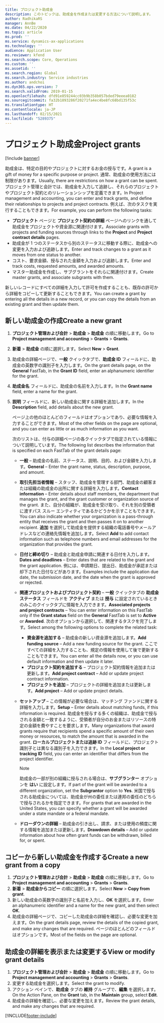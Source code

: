 ```yaml
---
title: プロジェクト助成金
description: このトピックは、助成金を作成または変更する方法について説明します。
author: RadhikaRS
manager: AnnBe
ms.date: 04/22/2020
ms.topic: article
ms.prod: ''
ms.service: dynamics-ax-applications
ms.technology: ''
audience: Application User
ms.reviewer: kfend
ms.search.scope: Core, Operations
ms.custom: ''
ms.assetid: ''
ms.search.region: Global
ms.search.industry: Service industries
ms.author: andchoi
ms.dyn365.ops.version: 7
ms.search.validFrom: 2019-01-15
ms.openlocfilehash: dfd91e859244cc03b9b358b057bded79eeea0182
ms.sourcegitcommit: fa32b1893286f20271fa4ec4be8fc68bd135f53c
ms.translationtype: HT
ms.contentlocale: ja-JP
ms.lasthandoff: 02/15/2021
ms.locfileid: "5289375"
---
```

# <a name="project-grants"></a><span data-ttu-id="b5a57-103">プロジェクト助成金</span><span class="sxs-lookup"><span data-stu-id="b5a57-103">Project grants</span></span>

[!include [banner](../includes/banner.md)]

<span data-ttu-id="b5a57-104">助成金は、特定の目的やプロジェクトに対するお金の授与です。</span><span class="sxs-lookup"><span data-stu-id="b5a57-104">A grant is a gift of money for a specific purpose or project.</span></span> <span data-ttu-id="b5a57-105">通常、助成金の使用方法には制限があります。</span><span class="sxs-lookup"><span data-stu-id="b5a57-105">Usually, there are restrictions on how a grant can be spent.</span></span> <span data-ttu-id="b5a57-106">プロジェクト管理と会計では、助成金を入力して追跡し、それらのプロジェクトやプロジェクト契約とのリレーションシップを定義できます。</span><span class="sxs-lookup"><span data-stu-id="b5a57-106">In Project management and accounting, you can enter and track grants, and define their relationships to projects and project contracts.</span></span> <span data-ttu-id="b5a57-107">例えば、次のタスクを実行することもできます。</span><span class="sxs-lookup"><span data-stu-id="b5a57-107">For example, you can perform the following tasks:</span></span>

- <span data-ttu-id="b5a57-108">**プロジェクト** ページと **プロジェクト契約の詳細** ページへのリンクを通して助成金をプロジェクトや資金源に関連付けます。</span><span class="sxs-lookup"><span data-stu-id="b5a57-108">Associate grants with projects and funding sources through links to the **Project** and **Project contract details** pages.</span></span>
- <span data-ttu-id="b5a57-109">助成金が 1 つのステータスから別のステータスに移動する際に、助成金への変更を入力および追跡します。</span><span class="sxs-lookup"><span data-stu-id="b5a57-109">Enter and track changes to a grant as it moves from one status to another.</span></span>
- <span data-ttu-id="b5a57-110">コスト、要求金額、授与された金額を入力および追跡します。</span><span class="sxs-lookup"><span data-stu-id="b5a57-110">Enter and track costs, requested amounts, and awarded amounts.</span></span>
- <span data-ttu-id="b5a57-111">マスター助成金を作成し、サブグラントをそれらに関連付けます。</span><span class="sxs-lookup"><span data-stu-id="b5a57-111">Create master grants, and associate subgrants with them.</span></span>

<span data-ttu-id="b5a57-112">新しいレコードにすべての詳細を入力して許可を作成することも、既存の許可から詳細をコピーして更新することもできます。</span><span class="sxs-lookup"><span data-stu-id="b5a57-112">You can create a grant by entering all the details in a new record, or you can copy the details from an existing grant and then update them.</span></span>

## <a name="create-a-new-grant"></a><span data-ttu-id="b5a57-113">新しい助成金の作成</span><span class="sxs-lookup"><span data-stu-id="b5a57-113">Create a new grant</span></span>

1. <span data-ttu-id="b5a57-114">**プロジェクト管理および会計** \> **助成金** \> **助成金** の順に移動します。</span><span class="sxs-lookup"><span data-stu-id="b5a57-114">Go to **Project management and accounting** \> **Grants** \> **Grants**.</span></span>
2. <span data-ttu-id="b5a57-115">**新着** \> **助成金** の順に選択します。</span><span class="sxs-lookup"><span data-stu-id="b5a57-115">Select **New** \> **Grant**.</span></span>
3. <span data-ttu-id="b5a57-116">助成金の詳細ページで、**一般** クイックタブで、**助成金 ID** フィールドに、助成金の英数字の識別子を入力します。</span><span class="sxs-lookup"><span data-stu-id="b5a57-116">On the grant details page, on the **General** FastTab, in the **Grant ID** field, enter an alphanumeric identifier for the grant.</span></span>
4. <span data-ttu-id="b5a57-117">**助成金名** フィールドに、助成金の名前を入力します。</span><span class="sxs-lookup"><span data-stu-id="b5a57-117">In the **Grant name** field, enter a name for the grant.</span></span>
5. <span data-ttu-id="b5a57-118">**説明** フィールドに、新しい助成金に関する詳細を追加します。</span><span class="sxs-lookup"><span data-stu-id="b5a57-118">In the **Description** field, add details about the new grant.</span></span>

    <span data-ttu-id="b5a57-119">ページ上の他のほとんどのフィールドはオプションであり、必要な情報を入力することができます。</span><span class="sxs-lookup"><span data-stu-id="b5a57-119">Most of the other fields on the page are optional, and you can enter as little or as much information as you want.</span></span>

    <span data-ttu-id="b5a57-120">次のリストは、付与の詳細ページの各クイックタブで指定されている情報について説明しています。</span><span class="sxs-lookup"><span data-stu-id="b5a57-120">The following list describes the information that is specified on each FastTab of the grant details page:</span></span>

    - <span data-ttu-id="b5a57-121">**一般** – 助成金の名前、ステータス、説明、目的、および金額を入力します。</span><span class="sxs-lookup"><span data-stu-id="b5a57-121">**General** – Enter the grant name, status, description, purpose, and amount.</span></span>
    - <span data-ttu-id="b5a57-122">**取引先担当者情報** – スタッフ、助成金を管理する部門、助成金の顧客または組織の助成金の出所に関する詳細を入力します。</span><span class="sxs-lookup"><span data-stu-id="b5a57-122">**Contact information** – Enter details about staff members, the department that manages the grant, and the grant customer or organization source of the grant.</span></span> <span data-ttu-id="b5a57-123">また、自分の組織が、助成金を受け取り、それを別の受領者に渡すパス スルー エンティティであるかどうかを示すこともできます。</span><span class="sxs-lookup"><span data-stu-id="b5a57-123">You can also indicate whether your organization is a pass-through entity that receives the grant and then passes it on to another recipient.</span></span> <span data-ttu-id="b5a57-124">**追加** を選択して助成金を提供する組織の電話番号やメールアドレスなどの連絡先情報を追加します。</span><span class="sxs-lookup"><span data-stu-id="b5a57-124">Select **Add** to add contact information such as telephone numbers and email addresses for the organization that provides the grant.</span></span>
    - <span data-ttu-id="b5a57-125">**日付と締め切り** – 助成金と助成金申請に関連する日付を入力します。</span><span class="sxs-lookup"><span data-stu-id="b5a57-125">**Dates and deadlines** – Enter dates that are related to the grant and the grant application.</span></span> <span data-ttu-id="b5a57-126">例には、申請期日、提出日、助成金が承認または却下された日付などがあります。</span><span class="sxs-lookup"><span data-stu-id="b5a57-126">Examples include the application due date, the submission date, and the date when the grant is approved or rejected.</span></span>
    - <span data-ttu-id="b5a57-127">**関連プロジェクトおよびプロジェクト契約** – **一般** クイックタブの **助成金ステータス** フィールドを **アクティブ** または **授与** に設定されているときのみこのクイックタブに情報を入力できます。</span><span class="sxs-lookup"><span data-stu-id="b5a57-127">**Associated projects and project contracts** – You can enter information on this FastTab only if the **Grant status** field on the **General** FastTab is set to **Active** or **Awarded**.</span></span> <span data-ttu-id="b5a57-128">次のオプションから選択して、関連するタスクを完了します。</span><span class="sxs-lookup"><span data-stu-id="b5a57-128">Select among the following options to complete the related task:</span></span>

        - <span data-ttu-id="b5a57-129">**資金源を追加する** – 助成金の新しい資金源を追加します。</span><span class="sxs-lookup"><span data-stu-id="b5a57-129">**Add funding source** – Add a new funding source for the grant.</span></span> <span data-ttu-id="b5a57-130">ここですべての詳細を入力することも、規定の情報を使用して後で更新することもできます。</span><span class="sxs-lookup"><span data-stu-id="b5a57-130">You can enter all the details now, or you can use default information and then update it later.</span></span>
        - <span data-ttu-id="b5a57-131">**プロジェクト契約を追加する** – プロジェクト契約情報を追加または更新します。</span><span class="sxs-lookup"><span data-stu-id="b5a57-131">**Add project contract** – Add or update project contract information.</span></span>
        - <span data-ttu-id="b5a57-132">**プロジェクトを追加** – プロジェクトの詳細を追加または更新します。</span><span class="sxs-lookup"><span data-stu-id="b5a57-132">**Add project** – Add or update project details.</span></span>

    - <span data-ttu-id="b5a57-133">**セットアップ** – この情報が必要な場合は、マッチング ファンドに関する詳細を入力します。</span><span class="sxs-lookup"><span data-stu-id="b5a57-133">**Setup** – Enter details about matching funds, if this information is required.</span></span> <span data-ttu-id="b5a57-134">助成金を授与する多くの組織は、助成金で授与される金額と一致するように、受領者が自分のお金またはリソースの特定の金額を費やすことを要求します。</span><span class="sxs-lookup"><span data-stu-id="b5a57-134">Many organizations that award grants require that recipients spend a specific amount of their own money or resources, to match the amount that is awarded in the grant.</span></span> <span data-ttu-id="b5a57-135">**ローカルプロジェクトまたは追跡 ID** フィールドに、プロジェクト識別子とは異なる識別子を入力できます。</span><span class="sxs-lookup"><span data-stu-id="b5a57-135">In the **Local project or tracking ID** field, you can enter an identifier that differs from the project identifier.</span></span>

        > [!NOTE]
        > <span data-ttu-id="b5a57-136">助成金の一部が別の組織に授与される場合は、**サブグランター** オプションを **はい** に設定します。</span><span class="sxs-lookup"><span data-stu-id="b5a57-136">If part of the grant will be awarded to a different organization, set the **Subgrantor** option to **Yes**.</span></span> <span data-ttu-id="b5a57-137">米国で授与される助成金については、助成金が州の委任または連邦の委任のどちらで授与されるかを指定できます。</span><span class="sxs-lookup"><span data-stu-id="b5a57-137">For grants that are awarded in the United States, you can specify whether a grant will be awarded under a state mandate or a federal mandate.</span></span>

    - <span data-ttu-id="b5a57-138">**ドローダウンの詳細** – 助成金の引き出し、請求、または使用の頻度に関する情報を追加または更新します。</span><span class="sxs-lookup"><span data-stu-id="b5a57-138">**Drawdown details** – Add or update information about how often grant funds can be withdrawn, billed for, or spent.</span></span>

## <a name="create-a-new-grant-from-a-copy"></a><span data-ttu-id="b5a57-139">コピーから新しい助成金を作成する</span><span class="sxs-lookup"><span data-stu-id="b5a57-139">Create a new grant from a copy</span></span>

1. <span data-ttu-id="b5a57-140">**プロジェクト管理および会計** \> **助成金** \> **助成金** の順に移動します。</span><span class="sxs-lookup"><span data-stu-id="b5a57-140">Go to **Project management and accounting** \> **Grants** \> **Grants**.</span></span>
2. <span data-ttu-id="b5a57-141">**新着** \> **助成金からコピー** の順に選択します。</span><span class="sxs-lookup"><span data-stu-id="b5a57-141">Select **New** \> **Copy from grant**.</span></span>
3. <span data-ttu-id="b5a57-142">新しい助成金の英数字の識別子と名前を入力し、**OK** を選択します。</span><span class="sxs-lookup"><span data-stu-id="b5a57-142">Enter an alphanumeric identifier and a name for the new grant, and then select **OK**.</span></span>
4. <span data-ttu-id="b5a57-143">助成金の詳細ページで、コピーした助成金の詳細を確認し、必要な変更を加えます。</span><span class="sxs-lookup"><span data-stu-id="b5a57-143">On the grant details page, review the details of the copied grant, and make any changes that are required.</span></span> <span data-ttu-id="b5a57-144">ページのほとんどのフィールドはオプションです。</span><span class="sxs-lookup"><span data-stu-id="b5a57-144">Most of the fields on the page are optional.</span></span>

## <a name="view-or-modify-grant-details"></a><span data-ttu-id="b5a57-145">助成金の詳細を表示または変更する</span><span class="sxs-lookup"><span data-stu-id="b5a57-145">View or modify grant details</span></span>

1. <span data-ttu-id="b5a57-146">**プロジェクト管理および会計** \> **助成金** \> **助成金** の順に移動します。</span><span class="sxs-lookup"><span data-stu-id="b5a57-146">Go to **Project management and accounting** \> **Grants** \> **Grants**.</span></span>
2. <span data-ttu-id="b5a57-147">変更する助成金を選択します。</span><span class="sxs-lookup"><span data-stu-id="b5a57-147">Select the grant to modify.</span></span>
3. <span data-ttu-id="b5a57-148">アクション ペインで、**助成金** タブの **維持** グループで、**編集** を選択します。</span><span class="sxs-lookup"><span data-stu-id="b5a57-148">On the Action Pane, on the **Grant** tab, in the **Maintain** group, select **Edit**.</span></span>
4. <span data-ttu-id="b5a57-149">助成金の詳細を確認し、必要な変更を加えます。</span><span class="sxs-lookup"><span data-stu-id="b5a57-149">Review the grant details, and make any changes that are required.</span></span>


[!INCLUDE[footer-include](../includes/footer-banner.md)]